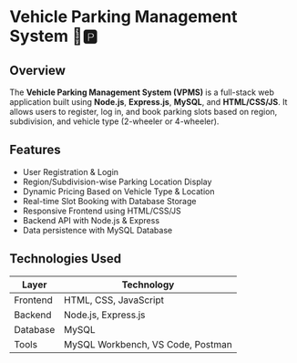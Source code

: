# Vehicle Parking Management System 🚗🅿️

## Overview

The **Vehicle Parking Management System (VPMS)** is a full-stack web application built using **Node.js**, **Express.js**, **MySQL**, and **HTML/CSS/JS**. 
It allows users to register, log in, and book parking slots based on region, subdivision, and vehicle type (2-wheeler or 4-wheeler).

## Features

- User Registration & Login
- Region/Subdivision-wise Parking Location Display
- Dynamic Pricing Based on Vehicle Type & Location
- Real-time Slot Booking with Database Storage
- Responsive Frontend using HTML/CSS/JS
- Backend API with Node.js & Express
- Data persistence with MySQL Database

## Technologies Used

| Layer       | Technology             |
|-------------|------------------------|
| Frontend    | HTML, CSS, JavaScript  |
| Backend     | Node.js, Express.js    |
| Database    | MySQL                  |
| Tools       | MySQL Workbench, VS Code, Postman |
